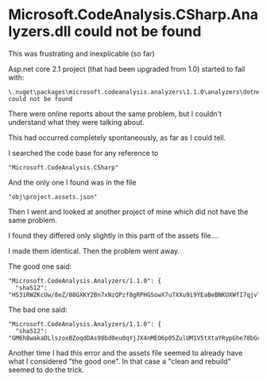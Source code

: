 ﻿# Microsoft.CodeAnalysis.CSharp.Analyzers.dll could not be found

This was frustrating and inexplicable (so far)

Asp.net core 2.1 project (that had been upgraded from 1.0) started to fail with:

	\.nuget\packages\microsoft.codeanalysis.analyzers\1.1.0\analyzers\dotnet\cs\Microsoft.CodeAnalysis.CSharp.Analyzers.dll
	could not be found

There were online reports about the same problem, but I couldn't understand what they were talking about.

This had occurred completely spontaneously, as far as I could tell.

I searched the code base for any reference to

	"Microsoft.CodeAnalysis.CSharp"

And the only one I found was in the file

	"obj\project.assets.json"

Then I went and looked at another project of mine which did not have the same problem.

I found they differed only slightly in this partt of the assets file....

I made them identical. Then the problem went away.

The good one said:

    "Microsoft.CodeAnalysis.Analyzers/1.1.0": {
      "sha512": "HS3iRWZKcUw/8eZ/08GXKY2Bn7xNzQPzf8gRPHGSowX7u7XXu9i9YEaBeBNKUXWfI7qjvT2zXtLUvbN0hds8vg==",

The bad one said:

    "Microsoft.CodeAnalysis.Analyzers/1.1.0": {
      "sha512": "GM6h8wakaDLlszoxBZoqdDAs98bd0eu0qYjJX4nMEO6p05ZulUM1V5tXtaYRypGhe78bGci02ejvH4SAumYsKA==",

Another time I had this error and the assets file seemed to already have what I considered "the good one". In that case a "clean and rebuild" seemed to do the trick.
